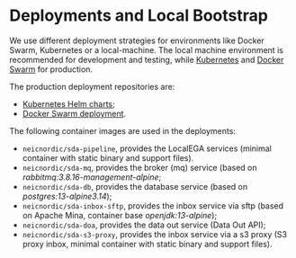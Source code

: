 Deployments and Local Bootstrap
===============================

We use different deployment strategies for environments like Docker
Swarm, Kubernetes or a local-machine. The local machine environment is
recommended for development and testing, while
[Kubernetes](https://kubernetes.io/) and [Docker
Swarm](https://docs.docker.com/engine/swarm/) for production.

The production deployment repositories are:

-   [Kubernetes Helm charts](https://github.com/neicnordic/sda-helm/);
-   [Docker Swarm
    deployment](https://github.com/neicnordic/LocalEGA-deploy-swarm/).

The following container images are used in the deployments:

-   `neicnordic/sda-pipeline`, provides the LocalEGA services (minimal
    container with static binary and support files).
-   `neicnordic/sda-mq`, provides the broker (mq) service (based on
    *rabbitmq:3.8.16-management-alpine*;
-   `neicnordic/sda-db`, provides the database service (based on
    *postgres:13-alpine3.14*);
-   `neicnordic/sda-inbox-sftp`, provides the inbox service via sftp
    (based on Apache Mina, container base
    *openjdk:13-alpine*);
-   `neicnordic/sda-doa`, provides the data out service (Data Out API);
-   `neicnordic/sda-s3-proxy`, provides the inbox service via a s3 proxy
    (S3 proxy inbox, minimal container with static binary and support
    files).
